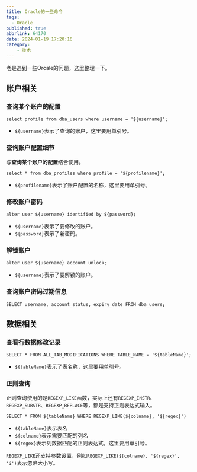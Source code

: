 ```yaml
---
title: Oracle的一些命令
tags:
  - Oracle
published: true
abbrlink: 64170
date: 2024-01-19 17:20:16
category:
	- 技术
---
```

老是遇到一些Orcale的问题，这里整理一下。

## 账户相关

### 查询某个账户的配置

`select profile from dba_users where username = '${username}';`

- `${username}`表示了查询的账户，这里要用单引号。

### 查询账户配置细节

与**查询某个账户的配置**结合使用。

`select * from dba_profiles where profile = '${profilename}';`

- `${profilename}`表示了账户配置的名称，这里要用单引号。

### 修改账户密码

`alter user ${username} identified by ${password};`

- `${username}`表示了要修改的账户。
- `${password}`表示了新密码。

### 解锁账户

`alter user ${username} account unlock;`

- `${username}`表示了要解锁的账户。

### 查询账户密码过期信息

`SELECT username, account_status, expiry_date FROM dba_users;`

## 数据相关

### 查看行数据修改记录

`SELECT * FROM ALL_TAB_MODIFICATIONS WHERE TABLE_NAME = '${tableName}';`

- `${tableName}`表示了表名称，这里要用单引号。

### 正则查询

正则查询使用的是`REGEXP_LIKE`函数，实际上还有`REGEXP_INSTR`、`REGEXP_SUBSTR`、`REGEXP_REPLACE`等，都是支持正则表达式输入。

`SELECT * FROM ${tableName} WHERE REGEXP_LIKE(${colname}, '${regex}')`

- `${tableName}`表示表名
- `${colname}`表示需要匹配的列名
- `${regex}`表示列数据匹配的正则表达式，这里要用单引号。

`REGEXP_LIKE`还支持参数设置，例如`REGEXP_LIKE(${colname}, '${regex}', 'i')`表示忽略大小写。
